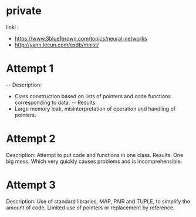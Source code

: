 # private

linki : 
- https://www.3blue1brown.com/topics/neural-networks
- http://yann.lecun.com/exdb/mnist/


# Attempt 1
--  Description:
 - Class construction based on lists of pointers and code functions corresponding to data.
-- Results:
 - Large memory leak, misinterpretation of operation and handling of pointers.

# Attempt 2
Description:
Attempt to put code and functions in one class.
Results:
One big mess. Which very quickly causes problems and is incomprehensible.

# Attempt 3
Description:
Use of standard libraries, MAP, PAIR and TUPLE, to simplify the amount of code. Limited use of pointers or replacement by reference.
